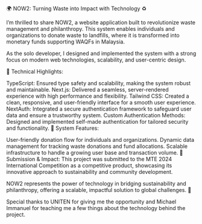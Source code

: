 🌍 NOW2: Turning Waste into Impact with Technology ♻️

I’m thrilled to share NOW2, a website application built to revolutionize waste management and philanthropy. This system enables individuals and organizations to donate waste to landfills, where it is transformed into monetary funds supporting WAQFs in Malaysia.

As the solo developer, I designed and implemented the system with a strong focus on modern web technologies, scalability, and user-centric design.

🔧 Technical Highlights:

TypeScript: Ensured type safety and scalability, making the system robust and maintainable.
Next.js: Delivered a seamless, server-rendered experience with high performance and flexibility.
Tailwind CSS: Created a clean, responsive, and user-friendly interface for a smooth user experience.
NextAuth: Integrated a secure authentication framework to safeguard user data and ensure a trustworthy system.
Custom Authentication Methods: Designed and implemented self-made authentication for tailored security and functionality.
📂 System Features:

User-friendly donation flow for individuals and organizations.
Dynamic data management for tracking waste donations and fund allocations.
Scalable infrastructure to handle a growing user base and transaction volume.
🚀 Submission & Impact:
This project was submitted to the MTE 2024 International Competition as a competitive product, showcasing its innovative approach to sustainability and community development.

NOW2 represents the power of technology in bridging sustainability and philanthropy, offering a scalable, impactful solution to global challenges. 🌱

Special thanks to UNITEN for giving me the opportunity and Michael Immanuel for teaching me a few things about the technology behind the project.
